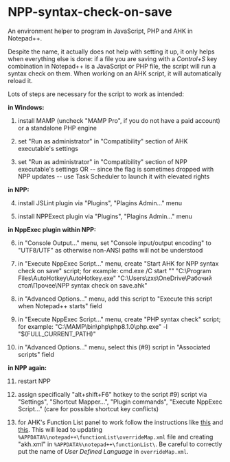 # NPP-syntax-check-on-save
An environment helper to program in JavaScript, PHP and AHK in Notepad++.

Despite the name, it actually does not help with setting it up, it only helps when everything else is done: if a file you are saving with a *Control+S* key combination in Notepad++ is a JavaScript or PHP file, the script will run a syntax check on them. When working on an AHK script, it will automatically reload it.

Lots of steps are necessary for the script to work as intended:

**in Windows:**

1. install MAMP (uncheck "MAMP Pro", if you do not have a paid account) or a standalone PHP engine

2. set "Run as administrator" in "Compatibility" section of AHK executable's settings

3. set "Run as administrator" in "Compatibility" section of NPP executable's settings OR -- since the flag is sometimes dropped with NPP updates -- use Task Scheduler to launch it with elevated rights

**in NPP:**

4. install JSLint plugin via "Plugins", "Plagins Admin..." menu

5. install NPPExect plugin via "Plugins", "Plagins Admin..." menu


**in NppExec plugin within NPP:**

6. in "Console Output..." menu, set "Console input/output encoding" to "UTF8/UTF" as otherwise non-ANSI paths will not be understood

7. in "Execute NppExec Script..." menu, create "Start AHK for NPP syntax check on save" script; for example:
cmd.exe /C start "" "C:\Program Files\AutoHotkey\AutoHotkey.exe" "C:\Users\zxs\OneDrive\Рабочий стол\Прочее\NPP syntax check on save.ahk"

8. in "Advanced Options..." menu, add this script to "Execute this script when Notepad++ starts" field 

9.  in "Execute NppExec Script..." menu, create "PHP syntax check" script; for example:
"C:\MAMP\bin\php\php8.1.0\php.exe" -l "$(FULL_CURRENT_PATH)"

10. in "Advanced Options..." menu, select this (#9) script in "Associated scripts" field 


**in NPP again:**

11. restart NPP

12. assign specifically "alt+shift+F6" hotkey to the script #9) script via "Settings", "Shortcut Mapper...", "Plugin commands", "Execute NppExec Script..." (care for possible shortcut key conflicts)

13. for AHK's Function List panel to work follow the instructions like [this](https://www.autohotkey.com/boards/viewtopic.php?p=366054#p366054) and [this](https://npp-user-manual.org/docs/function-list/).
This will lead to updating `%APPDATA%\notepad++\functionList\overrideMap.xml` file and creating "akh.xml" in `%APPDATA%\notepad++\functionList\`.
Be careful to correctly put the name of *User Defined Language* in `overrideMap.xml`.
